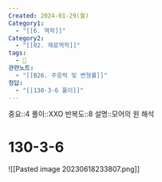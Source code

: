 ```yaml
---
Created: 2024-01-29(월)
Category1:
  - "[[6. 역학]]"
Category2:
  - "[[02. 재료역학]]"
tags:
  - 🧮
관련노트:
  - "[[B26. 주응력 및 변형률]]"
정답:
  - "[[130-3-6 풀이]]"
---
```

중요::4
풀이::XXO
반복도::8
설명::모어의 원 해석
#  130-3-6

![[Pasted image 20230618233807.png]]
